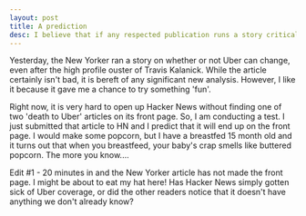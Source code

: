 ```yaml
---
layout: post
title: A prediction
desc: I believe that if any respected publication runs a story critical of Uber, that story will front page Hacker News. Now, I am testing that theory out.
---
```

Yesterday, the New Yorker ran a story on whether or not Uber can change, even after the high profile ouster of Travis Kalanick. While the article certainly isn't bad, it is bereft of any significant new analysis. However, I like it because it gave me a chance to try something 'fun'.

Right now, it is very hard to open up Hacker News without finding one of two 'death to Uber' articles on its front page. So, I am conducting a test. I just submitted that article to HN and I predict that it will end up on the front page. I would make some popcorn, but I have a breastfed 15 month old and it turns out that when you breastfeed, your baby's crap smells like buttered popcorn. The more you know....

Edit #1 - 20 minutes in and the New Yorker article has not made the front page. I might be about to eat my hat here! Has Hacker News simply gotten sick of Uber coverage, or did the other readers notice that it doesn't have anything we don't already know?
